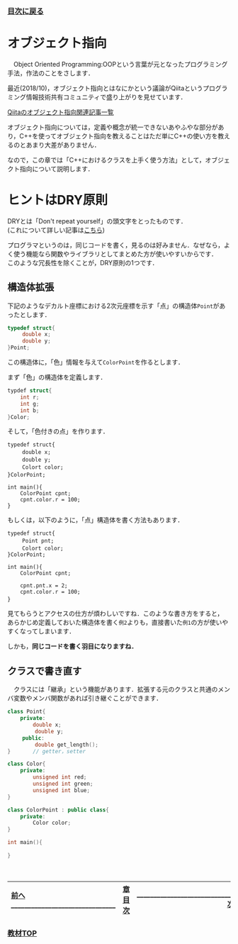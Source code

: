 ### [目次に戻る](../../README.md)
# オブジェクト指向
　Object Oriented Programming:OOPという言葉が元となったプログラミング手法，作法のことをさします．

最近(2018/10)，オブジェクト指向とはなにかという議論がQiitaというプログラミング情報技術共有コミュニティで盛り上がりを見せています．

[Qiitaのオブジェクト指向関連記事一覧](https://qiita.com/tags/%E3%82%AA%E3%83%96%E3%82%B8%E3%82%A7%E3%82%AF%E3%83%88%E6%8C%87%E5%90%91)

オブジェクト指向については，定義や概念が統一できないあやふやな部分があり，C++を使ってオブジェクト指向を教えることはただ単にC++の使い方を教えるのとあまり大差がありません．



なので，この章では「C++におけるクラスを上手く使う方法」として，オブジェクト指向について説明します．

# ヒントはDRY原則
DRYとは「Don't repeat yourself」の頭文字をとったものです．  
(これについて詳しい記事は[こちら](https://qiita.com/yatmsu/items/b4a84c4ae78fd67a364c))

プログラマというのは，同じコードを書く，見るのは好みません．なぜなら，よく使う機能なら関数やライブラリとしてまとめた方が使いやすいからです．  
このような冗長性を除くことが，DRY原則の1つです．

## 構造体拡張
下記のようなデカルト座標における2次元座標を示す「点」の構造体`Point`があったとします．

```C
typedef struct{
　	double x;
　	double y;
}Point;　	
```

この構造体に，「色」情報を与えて`ColorPoint`を作るとします．

まず「色」の構造体を定義します．

```C
typdef struct{
	int r;
	int g;
	int b;
}Color;
```

そして，「色付きの点」を作ります．

```C:例1
typedef struct{
　	double x;
　	double y;
　	Colort color;
}ColorPoint;　	

int main(){
	ColorPoint cpnt;
	cpnt.color.r = 100;
}
```

もしくは，以下のように，「点」構造体を書く方法もあります．

```C:例2
typedef struct{
　	Point pnt;
　	Colort color;
}ColorPoint;

int main(){
	ColorPoint cpnt;
	
	cpnt.pnt.x = 2;
	cpnt.color.r = 100;
}　	
```

見てもらうとアクセスの仕方が煩わしいですね．このような書き方をすると，  
あらかじめ定義しておいた構造体を書く`例2`よりも，直接書いた`例1`の方が使いやすくなってしまいます．  
  
しかも，**同じコードを書く羽目になりますね．**
  
## クラスで書き直す
　クラスには「継承」という機能があります．拡張する元のクラスと共通のメンバ変数やメンバ関数があれば引き継ぐことができます．

```c++
class Point{
	private:
		double x;
　		double y;
　	public:
　		double get_length();
}		// getter，setter

class Color{
	private:
		unsigned int red;
		unsigned int green;
		unsigned int blue;
}

class ColorPoint : public class{
	private:
		Color color;
}

int main(){
	
}
```
　

| [前へ](6-1.md)_______________________________ |[章目次](6.md)| _______________________________[次へ](6-3.md) |
|:---|:---:|---:|

### [教材TOP](../../README.md)
　